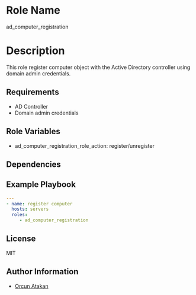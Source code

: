 Role Name
=========

ad_computer_registration

Description
=========

This role register computer object with the Active Directory controller using domain admin credentials.


Requirements
------------

- AD Controller
- Domain admin credentials

Role Variables
--------------

- ad_computer_registration_role_action: register/unregister

Dependencies
------------



Example Playbook
----------------
```yaml
---
- name: register computer
  hosts: servers
  roles:
     - ad_computer_registration
```

License
-------

MIT

Author Information
------------------

- [Orcun Atakan](https://github.com/oatakan/)